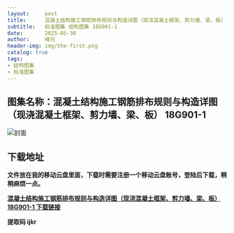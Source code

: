 ```yaml
---
layout:     post
title:      混凝土结构施工钢筋排布规则与构造详图（现浇混凝土框架、剪力墙、梁、板） 18G901-1
subtitle:   标准图集 结构图集 18G901-1
date:       2025-05-30
author:     峰兄
header-img: img/the-first.png
catalog: true
tags:
- 结构图集
- 标准图集
---
```

## 图集名称：混凝土结构施工钢筋排布规则与构造详图（现浇混凝土框架、剪力墙、梁、板） 18G901-1
![封面](https://pic1.imgdb.cn/item/6839101458cb8da5c81b9ea4.jpg)


## 下载地址 ##
**文件放在我的移动云盘里面，下载时需要注册一个移动云盘账号，登陆后下载，稍稍麻烦一点。**  
  
[**混凝土结构施工钢筋排布规则与构造详图（现浇混凝土框架、剪力墙、梁、板） 18G901-1 下载链接**](https://caiyun.139.com/w/i/2nFZ7PJL52sur)


**提取码 ijkr**


